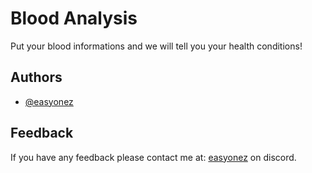 
# Blood Analysis

Put your blood informations and we will tell you your health conditions!
## Authors

- [@easyonez](https://www.github.com/easyonez)


## Feedback

If you have any feedback please contact me at: [easyonez](https://www.discord.com/users/1075544459225342032) on discord.
